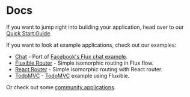 # Docs

If you want to jump right into building your application, head over to our [Quick Start Guide](quick-start.md).

If you want to look at example applications, check out our examples:

 - [Chat](https://github.com/yahoo/fluxible/blob/master/examples/chat) - Port of [Facebook's Flux chat example](https://github.com/facebook/flux/tree/master/examples/).
 - [Fluxible Router](https://github.com/yahoo/fluxible/blob/master/examples/fluxible-router) - Simple isomorphic routing in Flux flow.
 - [React Router](https://github.com/yahoo/fluxible/blob/master/examples/react-router) - Simple isomorphic routing with React router.
 - [TodoMVC](https://github.com/yahoo/fluxible/blob/master/examples/todo) - [TodoMVC](https://github.com/tastejs/todomvc) example using Fluxible.
 
Or check out some [community applications](community/reference-applications.md).
